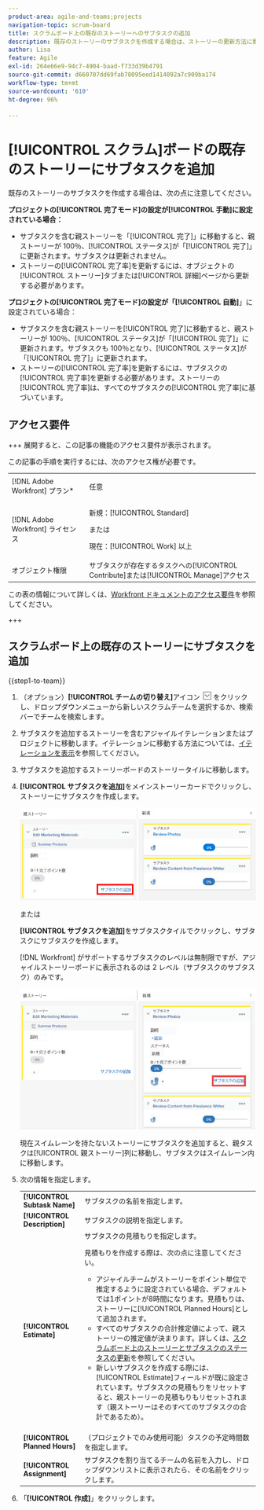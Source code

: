 ```yaml
---
product-area: agile-and-teams;projects
navigation-topic: scrum-board
title: スクラムボード上の既存のストーリーへのサブタスクの追加
description: 既存のストーリーのサブタスクを作成する場合は、ストーリーの更新方法に影響するので、プロジェクトの「完了モード」の設定に注意してください。
author: Lisa
feature: Agile
exl-id: 264e66e9-94c7-4904-baad-f733d39b4791
source-git-commit: d660707dd69fab78095eed1414092a7c909ba174
workflow-type: tm+mt
source-wordcount: '610'
ht-degree: 96%

---
```


# [!UICONTROL スクラム]ボードの既存のストーリーにサブタスクを追加

既存のストーリーのサブタスクを作成する場合は、次の点に注意してください。

**プロジェクトの[!UICONTROL 完了モード]の設定が[!UICONTROL 手動]に設定されている場合：**

* サブタスクを含む親ストーリーを「[!UICONTROL 完了]」に移動すると、親ストーリーが 100％、[!UICONTROL ステータス]が「[!UICONTROL 完了]」に更新されます。サブタスクは更新されません。
* ストーリーの[!UICONTROL 完了率]を更新するには、オブジェクトの[!UICONTROL ストーリー]タブまたは[!UICONTROL 詳細]ページから更新する必要があります。

**プロジェクトの[!UICONTROL 完了モード]の設定が「[!UICONTROL 自動]**」に設定されている場合：

* サブタスクを含む親ストーリーを[!UICONTROL 完了]に移動すると、親ストーリーが 100％、[!UICONTROL ステータス]が「[!UICONTROL 完了]」に更新されます。サブタスクも 100％となり、[!UICONTROL ステータス]が「[!UICONTROL 完了]」に更新されます。
* ストーリーの[!UICONTROL 完了率]を更新するには、サブタスクの[!UICONTROL 完了率]を更新する必要があります。ストーリーの[!UICONTROL 完了率]は、すべてのサブタスクの[!UICONTROL 完了率]に基づいています。

## アクセス要件

+++ 展開すると、この記事の機能のアクセス要件が表示されます。

この記事の手順を実行するには、次のアクセス権が必要です。

<table style="table-layout:auto"> 
 <tbody> 
  <tr> 
   <td role="rowheader">[!DNL Adobe Workfront] プラン*</td> 
   <td> <p>任意</p> </td> 
  </tr> 
  <tr> 
   <td role="rowheader">[!DNL Adobe Workfront] ライセンス</td> 
   <td> <p>新規：[!UICONTROL Standard]</p> 
   または
   <p>現在：[!UICONTROL Work] 以上</p> </td> 
  </tr>
   <tr> 
   <td role="rowheader">オブジェクト権限</td> 
   <td>サブタスクが存在するタスクへの[!UICONTROL Contribute]または[!UICONTROL Manage]アクセス </td> 
  </tr>
 </tbody> 
</table>

この表の情報について詳しくは、[Workfront ドキュメントのアクセス要件](/help/quicksilver/administration-and-setup/add-users/access-levels-and-object-permissions/access-level-requirements-in-documentation.md)を参照してください。

+++

## スクラムボード上の既存のストーリーにサブタスクを追加

{{step1-to-team}}

1. （オプション）**[!UICONTROL チームの切り替え]**&#x200B;アイコン ![チームの切り替えアイコン](assets/switch-team-icon.png) をクリックし、ドロップダウンメニューから新しいスクラムチームを選択するか、検索バーでチームを検索します。

1. サブタスクを追加するストーリーを含むアジャイルイテレーションまたはプロジェクトに移動します。イテレーションに移動する方法については、[イテレーションを表示](../../../agile/use-scrum-in-an-agile-team/iterations/view-iteration.md)を参照してください。
1. サブタスクを追加するストーリーボードのストーリータイルに移動します。
1. **[!UICONTROL サブタスクを追加]**&#x200B;をメインストーリーカードでクリックし、ストーリーにサブタスクを作成します。

   ![サブタスクを追加](assets/agile-story-addsubtask-NWE.png)

   または

   **[!UICONTROL サブタスクを追加]**&#x200B;をサブタスクタイルでクリックし、サブタスクにサブタスクを作成します。

   [!DNL Workfront] がサポートするサブタスクのレベルは無制限ですが、アジャイルストーリーボードに表示されるのは 2 レベル（サブタスクのサブタスク）のみです。

   ![サブタスクを追加](assets/agile-story-addsubtask2-NWE.png)

   現在スイムレーンを持たないストーリーにサブタスクを追加すると、親タスクは[!UICONTROL 親ストーリー]列に移動し、サブタスクはスイムレーン内に移動します。

1. 次の情報を指定します。

   <table style="table-layout:auto">
    <col>
    <col>
    <tbody>
     <tr>
      <td role="rowheader"><strong>[!UICONTROL Subtask Name]</strong></td>
      <td> サブタスクの名前を指定します。</td>
     </tr>
     <tr>
      <td role="rowheader"><strong>[!UICONTROL Description]</strong></td>
      <td>サブタスクの説明を指定します。</td>
     </tr>
     <tr>
      <td role="rowheader"><strong>[!UICONTROL Estimate]</strong></td>
      <td>サブタスクの見積もりを指定します。<br><p>見積もりを作成する際は、次の点に注意してください。</p>
       <ul>
        <li>アジャイルチームがストーリーをポイント単位で推定するように設定されている場合、デフォルトでは1ポイントが8時間になります。見積もりは、ストーリーに[!UICONTROL Planned Hours]として追加されます。</li>
        <li>すべてのサブタスクの合計推定値によって、親ストーリーの推定値が決まります。詳しくは、<a href="../../../agile/use-scrum-in-an-agile-team/scrum-board/update-status-of-stories-and-subtasks.md" class="MCXref xref">スクラムボード上のストーリーとサブタスクのステータスの更新</a>を参照してください。</li>
        <li>新しいサブタスクを作成する際には、[!UICONTROL Estimate]フィールドが既に設定されています。サブタスクの見積もりをリセットすると、親ストーリーの見積もりもリセットされます（親ストーリーはそのすべてのサブタスクの合計であるため）。</li>
       </ul><br></td>
     </tr>
     <tr>
      <td role="rowheader"><strong>[!UICONTROL Planned Hours]</strong></td>
      <td> （プロジェクトでのみ使用可能）タスクの予定時間数を指定します。</td>
     </tr>
     <tr>
      <td role="rowheader"><strong>[!UICONTROL Assignment]</strong></td>
      <td>サブタスクを割り当てるチームの名前を入力し、ドロップダウンリストに表示されたら、その名前をクリックします。</td>
     </tr>
    </tbody>
   </table>

1. 「**[!UICONTROL 作成]**」をクリックします。
